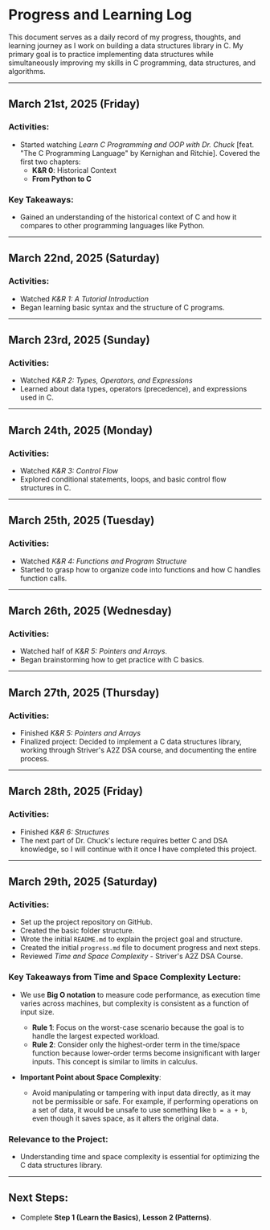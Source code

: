 # Progress and Learning Log

This document serves as a daily record of my progress, thoughts, and learning journey as I work on building a data structures library in C. My primary goal is to practice implementing data structures while simultaneously improving my skills in C programming, data structures, and algorithms.

---

## March 21st, 2025 (Friday)

### Activities:
- Started watching *Learn C Programming and OOP with Dr. Chuck* [feat. "The C Programming Language" by Kernighan and Ritchie]. Covered the first two chapters:
  - **K&R 0**: Historical Context
  - **From Python to C**

### Key Takeaways:
- Gained an understanding of the historical context of C and how it compares to other programming languages like Python.

---

## March 22nd, 2025 (Saturday)

### Activities:
- Watched *K&R 1: A Tutorial Introduction*
- Began learning basic syntax and the structure of C programs.

---

## March 23rd, 2025 (Sunday)

### Activities:
- Watched *K&R 2: Types, Operators, and Expressions*
- Learned about data types, operators (precedence), and expressions used in C.

---

## March 24th, 2025 (Monday)

### Activities:
- Watched *K&R 3: Control Flow*
- Explored conditional statements, loops, and basic control flow structures in C.

---

## March 25th, 2025 (Tuesday)

### Activities:
- Watched *K&R 4: Functions and Program Structure*
- Started to grasp how to organize code into functions and how C handles function calls.

---

## March 26th, 2025 (Wednesday)

### Activities:
- Watched half of *K&R 5: Pointers and Arrays*.
- Began brainstorming how to get practice with C basics.

---

## March 27th, 2025 (Thursday)

### Activities:
- Finished *K&R 5: Pointers and Arrays*
- Finalized project: Decided to implement a C data structures library, working through Striver's A2Z DSA course, and documenting the entire process.

---

## March 28th, 2025 (Friday)

### Activities:
- Finished *K&R 6: Structures*
- The next part of Dr. Chuck's lecture requires better C and DSA knowledge, so I will continue with it once I have completed this project.

---

## March 29th, 2025 (Saturday)

### Activities:
- Set up the project repository on GitHub.
- Created the basic folder structure.
- Wrote the initial `README.md` to explain the project goal and structure.
- Created the initial `progress.md` file to document progress and next steps.
- Reviewed *Time and Space Complexity* - Striver's A2Z DSA Course.

### Key Takeaways from Time and Space Complexity Lecture:
- We use **Big O notation** to measure code performance, as execution time varies across machines, but complexity is consistent as a function of input size.
  - **Rule 1**: Focus on the worst-case scenario because the goal is to handle the largest expected workload.
  - **Rule 2**: Consider only the highest-order term in the time/space function because lower-order terms become insignificant with larger inputs. This concept is similar to limits in calculus.

- **Important Point about Space Complexity**:
  - Avoid manipulating or tampering with input data directly, as it may not be permissible or safe. For example, if performing operations on a set of data, it would be unsafe to use something like `b = a + b`, even though it saves space, as it alters the original data.

### Relevance to the Project:
- Understanding time and space complexity is essential for optimizing the C data structures library.

---

## Next Steps:
- Complete **Step 1 (Learn the Basics)**, **Lesson 2 (Patterns)**.
